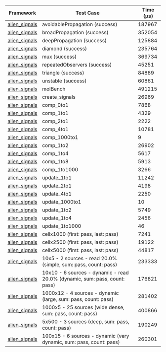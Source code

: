 | Framework | Test Case | Time (μs) |
| --- | --- | --- |
| [alien_signals](https://github.com/medz/alien-signals-dart) | avoidablePropagation (success) | 187967 |
| [alien_signals](https://github.com/medz/alien-signals-dart) | broadPropagation (success) | 352054 |
| [alien_signals](https://github.com/medz/alien-signals-dart) | deepPropagation (success) | 125884 |
| [alien_signals](https://github.com/medz/alien-signals-dart) | diamond (success) | 235764 |
| [alien_signals](https://github.com/medz/alien-signals-dart) | mux (success) | 369734 |
| [alien_signals](https://github.com/medz/alien-signals-dart) | repeatedObservers (success) | 45251 |
| [alien_signals](https://github.com/medz/alien-signals-dart) | triangle (success) | 84889 |
| [alien_signals](https://github.com/medz/alien-signals-dart) | unstable (success) | 60861 |
| [alien_signals](https://github.com/medz/alien-signals-dart) | molBench | 491215 |
| [alien_signals](https://github.com/medz/alien-signals-dart) | create_signals | 26969 |
| [alien_signals](https://github.com/medz/alien-signals-dart) | comp_0to1 | 7868 |
| [alien_signals](https://github.com/medz/alien-signals-dart) | comp_1to1 | 4329 |
| [alien_signals](https://github.com/medz/alien-signals-dart) | comp_2to1 | 2222 |
| [alien_signals](https://github.com/medz/alien-signals-dart) | comp_4to1 | 10781 |
| [alien_signals](https://github.com/medz/alien-signals-dart) | comp_1000to1 | 9 |
| [alien_signals](https://github.com/medz/alien-signals-dart) | comp_1to2 | 26902 |
| [alien_signals](https://github.com/medz/alien-signals-dart) | comp_1to4 | 5617 |
| [alien_signals](https://github.com/medz/alien-signals-dart) | comp_1to8 | 5913 |
| [alien_signals](https://github.com/medz/alien-signals-dart) | comp_1to1000 | 3266 |
| [alien_signals](https://github.com/medz/alien-signals-dart) | update_1to1 | 11242 |
| [alien_signals](https://github.com/medz/alien-signals-dart) | update_2to1 | 4198 |
| [alien_signals](https://github.com/medz/alien-signals-dart) | update_4to1 | 2250 |
| [alien_signals](https://github.com/medz/alien-signals-dart) | update_1000to1 | 10 |
| [alien_signals](https://github.com/medz/alien-signals-dart) | update_1to2 | 5749 |
| [alien_signals](https://github.com/medz/alien-signals-dart) | update_1to4 | 2456 |
| [alien_signals](https://github.com/medz/alien-signals-dart) | update_1to1000 | 46 |
| [alien_signals](https://github.com/medz/alien-signals-dart) | cellx1000 (first: pass, last: pass) | 7241 |
| [alien_signals](https://github.com/medz/alien-signals-dart) | cellx2500 (first: pass, last: pass) | 19122 |
| [alien_signals](https://github.com/medz/alien-signals-dart) | cellx5000 (first: pass, last: pass) | 44817 |
| [alien_signals](https://github.com/medz/alien-signals-dart) | 10x5 - 2 sources - read 20.0% (simple, sum: pass, count: pass) | 233333 |
| [alien_signals](https://github.com/medz/alien-signals-dart) | 10x10 - 6 sources - dynamic - read 20.0% (dynamic, sum: pass, count: pass) | 176821 |
| [alien_signals](https://github.com/medz/alien-signals-dart) | 1000x12 - 4 sources - dynamic (large, sum: pass, count: pass) | 281402 |
| [alien_signals](https://github.com/medz/alien-signals-dart) | 1000x5 - 25 sources (wide dense, sum: pass, count: pass) | 400866 |
| [alien_signals](https://github.com/medz/alien-signals-dart) | 5x500 - 3 sources (deep, sum: pass, count: pass) | 190249 |
| [alien_signals](https://github.com/medz/alien-signals-dart) | 100x15 - 6 sources - dynamic (very dynamic, sum: pass, count: pass) | 260301 |
